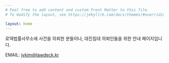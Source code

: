 ```yaml
---
# Feel free to add content and custom Front Matter to this file.
# To modify the layout, see https://jekyllrb.com/docs/themes/#overriding-theme-defaults

layout: home
---
```


로덱법률사무소에 사건을 의뢰한 분들이나, 대진침대 의뢰인들을 위한 안내 페이지입니다.

EMAIL: [jykim@lawdeck.kr](mailto:jykim@lawdeck.kr)
